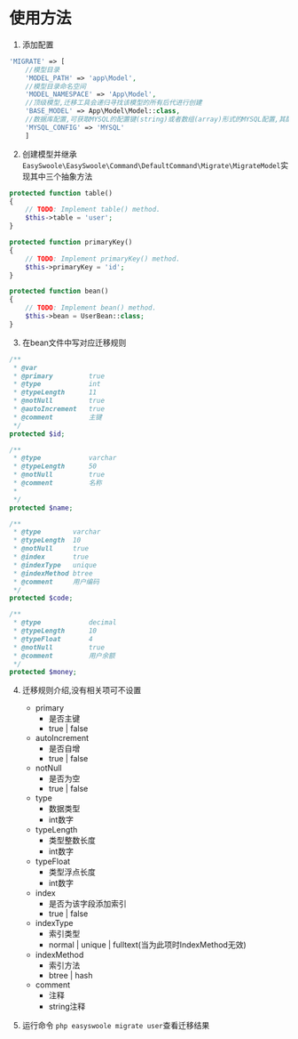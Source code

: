 # 使用方法
1.  添加配置

	

``` php
'MIGRATE' => [
	//模型目录
	'MODEL_PATH' => 'app\Model',
	//模型目录命名空间
	'MODEL_NAMESPACE' => 'App\Model',
	//顶级模型,迁移工具会递归寻找该模型的所有后代进行创建
	'BASE_MODEL' => App\Model\Model::class,
	//数据库配置,可获取MYSQL的配置键(string)或者数组(array)形式的MYSQL配置,其配置必须包含(host, user, password, database, port)
	'MYSQL_CONFIG' => 'MYSQL'
	]
```


2.  创建模型并继承```EasySwoole\EasySwoole\Command\DefaultCommand\Migrate\MigrateModel```实现其中三个抽象方法

```php
protected function table()
{
    // TODO: Implement table() method.
    $this->table = 'user';
}

protected function primaryKey()
{
    // TODO: Implement primaryKey() method.
    $this->primaryKey = 'id';
}

protected function bean()
{
    // TODO: Implement bean() method.
    $this->bean = UserBean::class;
}
```

3. 在bean文件中写对应迁移规则

```php
/**
 * @var
 * @primary         true
 * @type            int
 * @typeLength      11
 * @notNull         true
 * @autoIncrement   true
 * @comment         主键
 */
protected $id;

/**
 * @type            varchar
 * @typeLength      50
 * @notNull         true
 * @comment         名称
 *
 */
protected $name;

/**
 * @type        varchar
 * @typeLength  10
 * @notNull     true
 * @index       true
 * @indexType   unique
 * @indexMethod btree
 * @comment     用户编码
 */
protected $code;

/**
 * @type            decimal
 * @typeLength      10
 * @typeFloat       4
 * @notNull         true
 * @comment         用户余额
 */
protected $money;
```
                
4. 迁移规则介绍,没有相关项可不设置
	-  primary
	   -  是否主键
	   -  true | false
	-  autoIncrement
	   -  是否自增
	   -  true | false
	-  notNull
	   -  是否为空
	   -  true | false
	-  type
	   -  数据类型
	   -  int数字
	-  typeLength
	   -  类型整数长度
	   -  int数字
	-  typeFloat
	   -  类型浮点长度
	   -  int数字
	-  index
	   -  是否为该字段添加索引
	   -  true | false
	-  indexType
	   -  索引类型
	   -  normal | unique | fulltext(当为此项时IndexMethod无效)
	-  indexMethod
	   -  索引方法
	   -  btree | hash
	- comment
	   -  注释
	   -  string注释    
	   
5. 运行命令 ```php easyswoole migrate user```查看迁移结果	   
